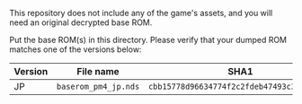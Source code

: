 This repository does not include any of the game's assets, and you will need an original decrypted base ROM.

Put the base ROM(s) in this directory. Please verify that your dumped ROM matches one of the versions below:

| Version | File name            | SHA1                                       |
| ------- | -------------------- | ------------------------------------------ |
| JP      | `baserom_pm4_jp.nds` | `cbb15778d96634774f2c2fdeb47493c318ba7ba0` |
